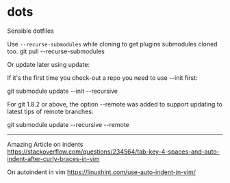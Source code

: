 # dots
Sensible dotfiles


Use `--recurse-submodules` while cloning to get plugins submodules cloned too.
git pull --recurse-submodules

Or update later using update:

If it's the first time you check-out a repo you need to use --init first:

git submodule update --init --recursive

For git 1.8.2 or above, the option --remote was added to support updating to latest tips of remote branches:

git submodule update --recursive --remote

-----------------------

Amazing Article on indents
https://stackoverflow.com/questions/234564/tab-key-4-spaces-and-auto-indent-after-curly-braces-in-vim

On autoindent in vim
https://linuxhint.com/use-auto-indent-in-vim/


